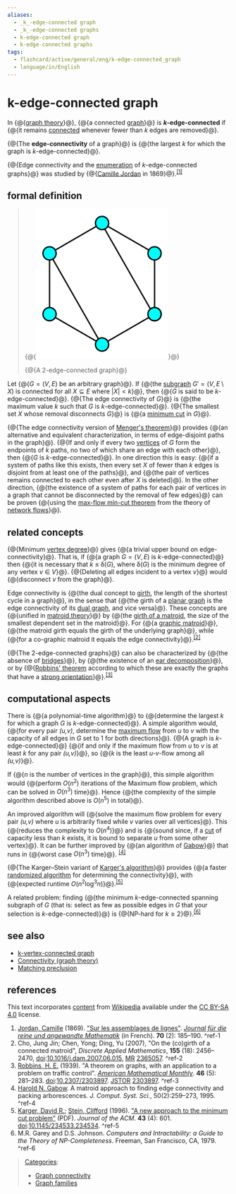 ```yaml
---
aliases:
  - _k_-edge-connected graph
  - _k_-edge-connected graphs
  - k-edge-connected graph
  - k-edge-connected graphs
tags:
  - flashcard/active/general/eng/k-edge-connected_graph
  - language/in/English
---
```


# k-edge-connected graph

In {@{[graph theory](graph%20theory.md)}@}, {@{a connected [graph](graph%20(discrete%20mathematics).md)}@} is ___k_-edge-connected__ if {@{it remains [connected](connectivity%20(graph%20theory).md) whenever fewer than _k_ edges are removed}@}. <!--SR:!2025-03-30,66,310!2025-03-22,59,310!2025-03-30,66,310-->

{@{The __edge-connectivity__ of a graph}@} is {@{the largest _k_ for which the graph is _k_-edge-connected}@}. <!--SR:!2025-03-31,67,310!2025-03-05,42,290-->

{@{Edge connectivity and the [enumeration](graph%20enumeration.md) of _k_-edge-connected graphs}@} was studied by {@{[Camille Jordan](Camille%20Jordan.md) in 1869}@}.<sup>[\[1\]](#^ref-1)</sup> <!--SR:!2025-08-04,157,310!2025-04-11,50,210-->

## formal definition

> {@{![A 2-edge-connected graph](../../archives/Wikimedia%20Commons/2-edge%20connected%20graph.svg)}@}
>
> {@{A 2-edge-connected graph}@} <!--SR:!2025-03-30,66,310!2025-03-30,66,310-->

Let {@{$G=(V,E)$ be an arbitrary graph}@}. If {@{the [subgraph](glossary%20of%20graph%20theory.md#subgraphs) $G'=(V,E\setminus X)$ is connected for all $X\subseteq E$ where $|X|<k$}@}, then {@{_G_ is said to be _k_-edge-connected}@}. {@{The edge connectivity of $G$}@} is {@{the maximum value _k_ such that _G_ is _k_-edge-connected}@}. {@{The smallest set _X_ whose removal disconnects _G_}@} is {@{a [minimum cut](minimum%20cut.md) in _G_}@}. <!--SR:!2025-03-23,60,310!2025-03-09,46,290!2025-03-25,62,310!2025-03-24,61,310!2025-03-30,66,310!2025-03-26,63,310!2025-03-21,58,310-->

{@{The edge connectivity version of [Menger's theorem](Menger's%20theorem.md)}@} provides {@{an alternative and equivalent characterization, in terms of edge-disjoint paths in the graph}@}. {@{If and only if every two [vertices](vertex%20(graph%20theory).md) of _G_ form the endpoints of _k_ paths, no two of which share an edge with each other}@}, then {@{_G_ is _k_-edge-connected}@}. In one direction this is easy: {@{if a system of paths like this exists, then every set _X_ of fewer than _k_ edges is disjoint from at least one of the paths}@}, and {@{the pair of vertices remains connected to each other even after _X_ is deleted}@}. In the other direction, {@{the existence of a system of paths for each pair of vertices in a graph that cannot be disconnected by the removal of few edges}@} can be proven {@{using the [max-flow min-cut theorem](max-flow%20min-cut%20theorem.md) from the theory of [network flows](flow%20network.md)}@}. <!--SR:!2025-03-08,44,290!2025-03-12,48,290!2025-03-08,44,290!2025-03-28,64,310!2025-03-31,67,310!2025-03-31,67,310!2025-03-10,46,290!2025-03-09,45,290-->

## related concepts

{@{Minimum [vertex degree](degree%20(graph%20theory).md)}@} gives {@{a trivial upper bound on edge-connectivity}@}. That is, if {@{a graph $G=(V,E)$ is _k_-edge-connected}@} then {@{it is necessary that _k_ ≤ δ\(_G_\), where δ\(_G_\) is the minimum degree of any vertex _v_ ∈ _V_}@}. {@{Deleting all edges incident to a vertex _v_}@} would {@{disconnect _v_ from the graph}@}. <!--SR:!2025-03-24,61,310!2025-03-30,66,310!2025-03-21,58,310!2025-03-24,61,310!2025-03-21,58,310!2025-03-11,47,290-->

Edge connectivity is {@{the dual concept to [girth](girth%20(graph%20theory).md), the length of the shortest cycle in a graph}@}, in the sense that {@{the girth of a [planar graph](planar%20graph.md) is the edge connectivity of its [dual graph](dual%20graph.md), and vice versa}@}. These concepts are {@{unified in [matroid theory](matroid.md)}@} by {@{the [girth of a matroid](matroid%20girth.md), the size of the smallest dependent set in the matroid}@}. For {@{a [graphic matroid](graphic%20matroid.md)}@}, {@{the matroid girth equals the girth of the underlying graph}@}, while {@{for a co-graphic matroid it equals the edge connectivity}@}.<sup>[\[2\]](#^ref-2)</sup> <!--SR:!2025-03-09,45,290!2025-05-03,80,270!2025-03-03,42,290!2025-04-06,65,270!2025-03-31,67,310!2025-05-11,81,270!2025-03-24,50,270-->

{@{The 2-edge-connected graphs}@} can also be characterized by {@{the absence of [bridges](bridge%20(graph%20theory).md)}@}, by {@{the existence of an [ear decomposition](ear%20decomposition.md)}@}, or by {@{[Robbins' theorem](Robbins'%20theorem.md) according to which these are exactly the graphs that have a [strong orientation](strong%20orientation.md)}@}.<sup>[\[3\]](#^ref-3)</sup> <!--SR:!2025-03-23,60,310!2025-03-31,67,310!2025-03-31,67,310!2025-05-11,83,250-->

## computational aspects

There is {@{a polynomial-time algorithm}@} to {@{determine the largest _k_ for which a graph _G_ is _k_-edge-connected}@}. A simple algorithm would, {@{for every pair _\(u,v\)_, determine the [maximum flow](maximum%20flow%20problem.md) from _u_ to _v_ with the capacity of all edges in _G_ set to 1 for both directions}@}. {@{A graph is _k_-edge-connected}@} {@{if and only if the maximum flow from _u_ to _v_ is at least _k_ for any pair _\(u,v\)_}@}, so {@{_k_ is the least _u-v_-flow among all _\(u,v\)_}@}. <!--SR:!2025-03-22,59,310!2025-03-26,63,310!2025-03-25,62,310!2025-03-30,66,310!2025-03-25,62,310!2025-03-31,67,310-->

If {@{_n_ is the number of vertices in the graph}@}, this simple algorithm would {@{perform $O(n^{2})$ iterations of the Maximum flow problem, which can be solved in $O(n^{3})$ time}@}. Hence {@{the complexity of the simple algorithm described above is $O(n^{5})$ in total}@}. <!--SR:!2025-03-29,65,310!2025-03-26,63,310!2025-03-23,60,310-->

An improved algorithm will {@{solve the maximum flow problem for every pair _\(u,v\)_ where _u_ is arbitrarily fixed while _v_ varies over all vertices}@}. This {@{reduces the complexity to $O(n^{4})$}@} and is {@{sound since, if a [cut](cut%20(graph%20theory).md) of capacity less than _k_ exists, it is bound to separate _u_ from some other vertex}@}. It can be further improved by {@{an algorithm of [Gabow](Harold%20N.%20Gabow.md)}@} that runs in {@{worst case $O(n^{3})$ time}@}. <sup>[\[4\]](#^ref-4)</sup> <!--SR:!2025-03-27,63,310!2025-03-22,59,310!2025-03-26,63,310!2025-06-20,120,290!2025-06-05,107,290-->

{@{The Karger–Stein variant of [Karger's algorithm](Karger's%20algorithm.md)}@} provides {@{a faster [randomized algorithm](randomized%20algorithm.md) for determining the connectivity}@}, with {@{expected runtime $O(n^{2}\log ^{3}n)$}@}.<sup>[\[5\]](#^ref-5)</sup> <!--SR:!2025-05-08,73,230!2025-03-25,62,310!2025-03-06,24,210-->

A related problem: finding {@{the minimum _k_-edge-connected spanning subgraph of _G_ \(that is: select as few as possible edges in _G_ that your selection is _k_-edge-connected\)}@} is {@{NP-hard for $k\geq 2$}@}.<sup>[\[6\]](#^ref-6)</sup> <!--SR:!2025-05-02,70,230!2025-03-23,60,310-->

## see also

- [k-vertex-connected graph](k-vertex-connected%20graph.md)
- [Connectivity \(graph theory\)](connectivity%20(graph%20theory).md)
- [Matching preclusion](matching%20preclusion.md)

## references

This text incorporates [content](https://en.wikipedia.org/wiki/k-edge-connected_graph) from [Wikipedia](Wikipedia.md) available under the [CC BY-SA 4.0](https://creativecommons.org/licenses/by-sa/4.0/) license.

1. <a id="CITEREFJordan1869"></a> [Jordan, Camille](Camille%20Jordan.md) \(1869\). ["Sur les assemblages de lignes"](http://resolver.sub.uni-goettingen.de/purl?GDZPPN002153998). _[Journal für die reine und angewandte Mathematik](Crelle's%20Journal.md)_ \(in French\). __70__ \(2\): 185–190. <a id="^ref-1"></a>^ref-1
2. <a id="CITEREFChoChenDing2007"></a> Cho, Jung Jin; Chen, Yong; Ding, Yu \(2007\), "On the \(co\)girth of a connected matroid", _Discrete Applied Mathematics_, __155__ \(18\): 2456–2470, [doi](digital%20object%20identifier.md):[10.1016/j.dam.2007.06.015](https://doi.org/10.1016%2Fj.dam.2007.06.015), [MR](Mathematical%20Reviews.md) [2365057](https://mathscinet.ams.org/mathscinet-getitem?mr=2365057). <a id="^ref-2"></a>^ref-2
3. <a id="CITEREFRobbins1939"></a> [Robbins, H. E.](Herbert%20Robbins.md) \(1939\). "A theorem on graphs, with an application to a problem on traffic control". _[American Mathematical Monthly](The%20American%20Mathematical%20Monthly.md)_. __46__ \(5\): 281–283. [doi](digital%20object%20identifier.md):[10.2307/2303897](https://doi.org/10.2307%2F2303897). [JSTOR](JSTOR.md#content) [2303897](https://www.jstor.org/stable/2303897). <a id="^ref-3"></a>^ref-3
4. [Harold N. Gabow](Harold%20N.%20Gabow.md). A matroid approach to finding edge connectivity and packing arborescences. _J. Comput. Syst. Sci._, 50\(2\):259–273, 1995. <a id="^ref-4"></a>^ref-4
5. <a id="CITEREFKargerStein1996"></a> [Karger, David R.](David%20Karger.md); [Stein, Clifford](Clifford%20Stein.md) \(1996\). ["A new approach to the minimum cut problem"](http://www.columbia.edu/~cs2035/courses/ieor6614.S09/Contraction.pdf) \(PDF\). _Journal of the ACM_. __43__ \(4\): 601. [doi](digital%20object%20identifier.md):[10.1145/234533.234534](https://doi.org/10.1145%2F234533.234534). <a id="^ref-5"></a>^ref-5
6. M.R. Garey and D.S. Johnson. _Computers and Intractability: a Guide to the Theory of NP-Completeness_. Freeman, San Francisco, CA, 1979. <a id="^ref-6"></a>^ref-6

> [Categories](https://en.wikipedia.org/wiki/Help:Category):
>
> - [Graph connectivity](https://en.wikipedia.org/wiki/Category:Graph%20connectivity)
> - [Graph families](https://en.wikipedia.org/wiki/Category:Graph%20families)

